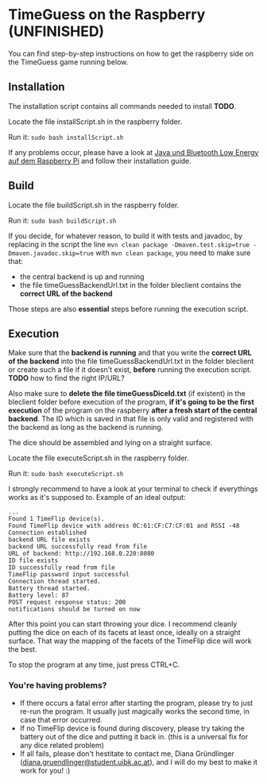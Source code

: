 # TimeGuess on the Raspberry (UNFINISHED)
You can find step-by-step instructions on how to get the raspberry side on the TimeGuess game running below.

## Installation

The installation script contains all commands needed to install **TODO**.

Locate the file installScript.sh in the raspberry folder. 

Run it: ```sudo bash installScript.sh```

If any problems occur, please have a look at [Java und Bluetooth Low Energy auf dem Raspberry Pi](https://git.uibk.ac.at/csat2410/skeleton-bleclient/tree/master) and follow their installation guide.

## Build

Locate the file buildScript.sh in the raspberry folder. 

Run it: ```sudo bash buildScript.sh```

If you decide, for whatever reason, to build it with tests and javadoc, by replacing in the script the line  ```mvn clean package -Dmaven.test.skip=true -Dmaven.javadoc.skip=true``` with ```mvn clean package```, you need to make sure that:
- the central backend is up and running 
- the file timeGuessBackendUrl.txt in the folder bleclient contains the **correct URL of the backend**

Those steps are also **essential** steps before running the execution script.

## Execution

Make sure that the **backend is running** and that you write the **correct URL of the backend** into the file timeGuessBackendUrl.txt in the folder bleclient or create such a file if it doesn't exist, **before** running the execution script. **TODO** how to find the right IP/URL?

Also make sure to **delete the file timeGuessDiceId.txt** (if existent) in the bleclient folder before execution of the program, **if it's going to be the first execution** of the program on the raspberry **after a fresh start of the central backend**. The ID which is saved in that file is only valid and registered with the backend as long as the backend is running.

The dice should be assembled and lying on a straight surface.

Locate the file executeScript.sh in the raspberry folder. 

Run it: ```sudo bash executeScript.sh```

I strongly recommend to have a look at your terminal to check if everythings works as it's supposed to. 
Example of an ideal output:
```The discovery started: true
...
Found 1 TimeFlip device(s).
Found TimeFlip device with address 0C:61:CF:C7:CF:01 and RSSI -48
Connection established
backend URL file exists
backend URL successfully read from file
URL of backend: http://192.168.0.220:8080
ID file exists
ID successfully read from file
TimeFlip password input successful
Connection thread started.
Battery thread started.
Battery level: 87
POST request response status: 200
notifications should be turned on now
```
After this point you can start throwing your dice. I recommend cleanly putting the dice on each of its facets at least once, ideally on a straight surface. That way the mapping of the facets of the TimeFlip dice will work the best.

To stop the program at any time, just press CTRL+C.

### You're having problems?
- If there occurs a fatal error after starting the program, please try to just re-run the program. It usually just magically works the second time, in case that error occurred.
- If no TimeFlip device is found during discovery, please try taking the battery out of the dice and putting it back in. (this is a universal fix for any dice related problem)
- If all fails, please don't hestitate to contact me, Diana Gründlinger (diana.gruendlinger@student.uibk.ac.at), and I will do my best to make it work for you! :)

